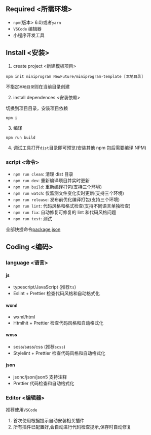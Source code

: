 ## Required <所需环境>

-   `npm`(版本> 6.0)或者`yarn`
-   `VSCode` 编辑器
-   小程序开发工具

## Install <安装>

1. create project <新建模板项目>

```
npm init miniprogram NewFuture/miniprogram-template [本地目录]
```

不指定`本地目录`则在当前目录创建

2. install dependences <安装依赖>

切换到项目目录，安装项目依赖

```
npm i
```

3. 编译

```
npm run build
```

4. 调试工具打开`dist`目录即可预览(安装其他 npm 包后需要编译 NPM)

### script <命令>

-   `npm run clean`: 清理 dist 目录
-   `npm run dev`: 重新编译项目并实时更新
-   `npm run build`: 重新编译打包(支持三个环境)
-   `npm run watch`: 仅监测文件变化实时更新(支持三个环境)
-   `npm run release`: 发布前优化编译打包(支持三个环境)
-   `npm run lint`: 代码风格和格式检查(支持不同语言单独检查)
-   `npm run fix`: 自动修复可修复的 lint 和代码风格问题
-   `npm run test`: 测试

全部快捷命令[package.json](https://github.com/NewFuture/miniprogram-template/blob/master/package.json#L6-L38)

## Coding <编码>

### language <语言>

#### js

-   typescript/JavaScript (推荐`ts`)
-   Eslint + Prettier 检查代码风格和自动格式化

#### wxml

-   wxml/html
-   Htmlhit + Prettier 检查代码风格和自动格式化

#### wxss

-   scss/sass/css (推荐`scss`)
-   Stylelint + Prettier 检查代码风格和自动格式化

#### json

-   jsonc/json/json5 支持注释
-   Prettier 代码检查和自动格式化

### Editor <编辑器>

推荐使用`VSCode`

1. 首次使用根据提示自动安装相关插件
2. 所有插件已配置好,会自动进行代码检查提示,保存时自动修复
